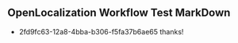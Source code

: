 ## OpenLocalization Workflow Test MarkDown
* 2fd9fc63-12a8-4bba-b306-f5fa37b6ae65 thanks!

<!--HONumber=Aug16_HO2-->


